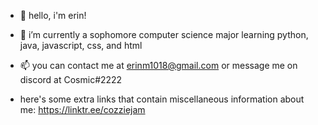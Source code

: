 - 👋 hello, i'm erin!
- 🌱 i’m currently a sophomore computer science major learning python, java, javascript, css, and html
- 📫 you can contact me at erinm1018@gmail.com or message me on discord at Cosmic#2222

- here's some extra links that contain miscellaneous information about me: https://linktr.ee/cozziejam

<!---
erin-miller/erin-miller is a ✨ special ✨ repository because its `README.md` (this file) appears on your GitHub profile.
You can click the Preview link to take a look at your changes.
--->
